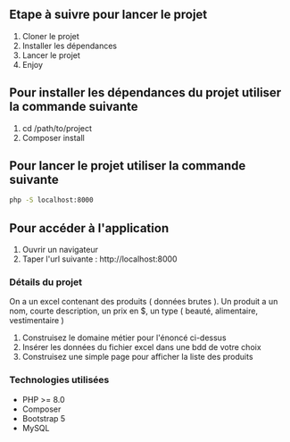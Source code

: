 ## Etape à suivre pour lancer le projet
1. Cloner le projet
2. Installer les dépendances
3. Lancer le projet
4. Enjoy

## Pour installer les dépendances du projet utiliser la commande suivante
1. cd /path/to/project
2. Composer install

## Pour lancer le projet utiliser la commande suivante

```bash
php -S localhost:8000
```



## Pour accéder à l'application
1. Ouvrir un navigateur
2. Taper l'url suivante : http://localhost:8000


### Détails du projet

On a un excel contenant des produits ( données brutes ).
Un produit a un nom, courte description, un prix en $, un type ( beauté, alimentaire, vestimentaire ) 

1. Construisez le domaine métier pour l'énoncé ci-dessus
2. Insérer les données du fichier excel dans une bdd de votre choix
3. Construisez une simple page pour afficher la liste des produits

### Technologies utilisées
- PHP >= 8.0
- Composer
- Bootstrap 5
- MySQL